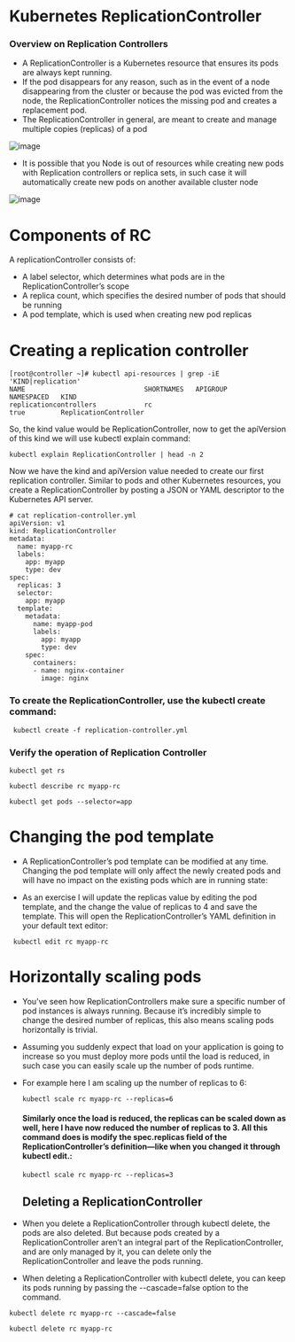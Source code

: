 # Kubernetes ReplicationController

### Overview on Replication Controllers
- A ReplicationController is a Kubernetes resource that ensures its pods are always kept running.
- If the pod disappears for any reason, such as in the event of a node disappearing from the cluster or because the pod was evicted from the node, the ReplicationController notices the missing pod and creates a replacement pod.
- The ReplicationController in general, are meant to create and manage multiple copies (replicas) of a pod

![image](https://github.com/awsbatch/my-k8s/assets/110165635/25f2fc65-3958-4ece-89f6-04bfcbab75dd)


- It is possible that you Node is out of resources while creating new pods with Replication controllers or replica sets, in such case it will automatically create new pods on another available cluster node

![image](https://github.com/awsbatch/my-k8s/assets/110165635/0496f776-c836-41e8-9aae-99183f369035)


# Components of RC

A replicationController consists of:

- A label selector, which determines what pods are in the ReplicationController’s scope
- A replica count, which specifies the desired number of pods that should be running
- A pod template, which is used when creating new pod replicas


# Creating a replication controller

```
[root@controller ~]# kubectl api-resources | grep -iE 'KIND|replication'
NAME                              SHORTNAMES   APIGROUP                       NAMESPACED   KIND
replicationcontrollers            rc                                          true         ReplicationController
```

So, the kind value would be ReplicationController, now to get the apiVersion of this kind we will use kubectl explain command:

```
kubectl explain ReplicationController | head -n 2
```
Now we have the kind and apiVersion value needed to create our first replication controller. Similar to pods and other Kubernetes resources, you create a ReplicationController by posting a JSON or YAML descriptor to the Kubernetes API server.

```
# cat replication-controller.yml
apiVersion: v1
kind: ReplicationController
metadata:
  name: myapp-rc
  labels:
    app: myapp
    type: dev
spec:
  replicas: 3
  selector:
    app: myapp
  template:
    metadata:
      name: myapp-pod
      labels:
        app: myapp
        type: dev
    spec:
      containers:
      - name: nginx-container
        image: nginx
```

### To create the ReplicationController, use the kubectl create command:

```
 kubectl create -f replication-controller.yml
```
### Verify the operation of Replication Controller

```
kubectl get rs
```

```
kubectl describe rc myapp-rc
```

```
kubectl get pods --selector=app
```

# Changing the pod template
- A ReplicationController’s pod template can be modified at any time. Changing the pod template will only affect the newly created pods and will have no impact on the existing pods which are in running state:

- As an exercise I will update the replicas value by editing the pod template, and the change the value of replicas to 4 and save the template. This will open the ReplicationController’s YAML definition in your default text editor:

```
 kubectl edit rc myapp-rc
```


# Horizontally scaling pods

- You’ve seen how ReplicationControllers make sure a specific number of pod instances is always running. Because it’s incredibly simple to change the desired number of replicas, this also means scaling pods horizontally is trivial.

- Assuming you suddenly expect that load on your application is going to increase so you must deploy more pods until the load is reduced, in such case you can easily scale up the number of pods runtime.

- For example here I am scaling up the number of replicas to 6:

  ```
  kubectl scale rc myapp-rc --replicas=6
  ```

  ####  Similarly once the load is reduced, the replicas can be scaled down as well, here I have now reduced the number of replicas to 3. All this command does is modify the spec.replicas field of the ReplicationController’s definition—like when you changed it through kubectl edit.:

  ```
  kubectl scale rc myapp-rc --replicas=3
  ```

  ## Deleting a ReplicationController

- When you delete a ReplicationController through kubectl delete, the pods are also deleted. But because pods created by a ReplicationController aren’t an integral part of the ReplicationController, and are only managed by it, you can delete only the ReplicationController and leave the pods running.

- When deleting a ReplicationController with kubectl delete, you can keep its pods running by passing the --cascade=false option to the command.

```
kubectl delete rc myapp-rc --cascade=false
```

```
kubectl delete rc myapp-rc
```
